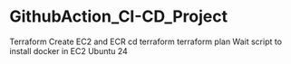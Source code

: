 # GithubAction_CI-CD_Project

Terraform Create EC2 and ECR
cd terraform
terraform plan
Wait script to install docker in EC2 Ubuntu 24


